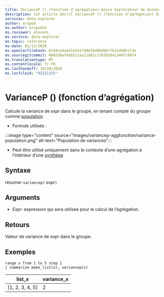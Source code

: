 ```yaml
---
title: VarianceP () (fonction d’agrégation)-Azure Explorateur de données | Microsoft Docs
description: Cet article décrit VarianceP () (fonction d’agrégation) dans Azure Explorateur de données.
services: data-explorer
author: orspod
ms.author: orspodek
ms.reviewer: alexans
ms.service: data-explorer
ms.topic: reference
ms.date: 02/13/2020
ms.openlocfilehash: 6cb9ce6ab41e5417d9d39d90d6b7fb31dd8b1fab
ms.sourcegitcommit: 608539af6ab511aa11d82c17b782641340fc8974
ms.translationtype: MT
ms.contentlocale: fr-FR
ms.lasthandoff: 10/20/2020
ms.locfileid: "92251325"
---
```

# <a name="variancep-aggregation-function"></a>VarianceP () (fonction d’agrégation)

Calcule la variance de *expr* dans le groupe, en tenant compte du groupe comme [population](https://en.wikipedia.org/wiki/Statistical_population). 

* Formule utilisée :

:::image type="content" source="images/variancep-aggfunction/variance-population.png" alt-text="Population de variances":::

* Peut être utilisé uniquement dans le contexte d’une agrégation à l’intérieur d’une [synthèse](summarizeoperator.md)

## <a name="syntax"></a>Syntaxe

résumer `variancep(` *expr*`)`

## <a name="arguments"></a>Arguments

* *Expr*: expression qui sera utilisée pour le calcul de l’agrégation. 

## <a name="returns"></a>Retours

Valeur de variance de *expr* dans le groupe.
 
## <a name="examples"></a>Exemples

```kusto
range x from 1 to 5 step 1
| summarize make_list(x), variancep(x) 
```

|list_x|variance_x|
|---|---|
|[1, 2, 3, 4, 5]|2|